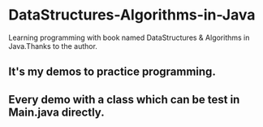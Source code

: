 # DataStructures-Algorithms-in-Java
Learning programming with book named DataStructures &amp; Algorithms in Java.Thanks to the author.
## It's my demos to practice programming.
## Every demo with a class which can be test in Main.java directly.

